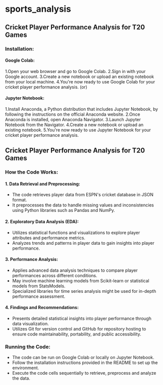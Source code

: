 # sports_analysis

## Cricket Player Performance Analysis for T20 Games
### Installation:
#### Google Colab:
1.Open your web browser and go to Google Colab.
2.Sign in with your Google account.
3.Create a new notebook or upload an existing notebook from your local machine.
4.You're now ready to use Google Colab for your cricket player performance analysis.
                                (or)
#### Jupyter Notebook:
1.Install Anaconda, a Python distribution that includes Jupyter Notebook, by following the instructions on the official Anaconda website.
2.Once Anaconda is installed, open Anaconda Navigator.
3.Launch Jupyter Notebook from the Navigator.
4.Create a new notebook or upload an existing notebook.
5.You're now ready to use Jupyter Notebook for your cricket player performance analysis.
## Cricket Player Performance Analysis for T20 Games
### How the Code Works:
#### 1. Data Retrieval and Preprocessing:
* The code retrieves player data from ESPN's cricket database in JSON format.
* It preprocesses the data to handle missing values and inconsistencies using Python libraries such as Pandas and NumPy.
#### 2. Exploratory Data Analysis (EDA):
* Utilizes statistical functions and visualizations to explore player attributes and performance metrics.
* Analyzes trends and patterns in player data to gain insights into player performance.
#### 3. Performance Analysis:
* Applies advanced data analysis techniques to compare player performances across different conditions.
* May involve machine learning models from Scikit-learn or statistical models from StatsModels.
* Specialized libraries for time series analysis might be used for in-depth performance assessment.
#### 4. Findings and Recommendations:
* Presents detailed statistical insights into player performance through data visualization.
* Utilizes Git for version control and GitHub for repository hosting to ensure code maintainability, portability, and public accessibility.

### Running the Code:
* The code can be run on Google Colab or locally on Jupyter Notebook.
* Follow the installation instructions provided in the README to set up the environment.
* Execute the code cells sequentially to retrieve, preprocess and analyze the data.
